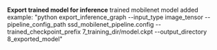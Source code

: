 **Export trained model for inference**
trained mobilenet model added
example: "python export_inference_graph --input_type image_tensor --pipeline_config_path ssd_mobilenet_pipeline.config --trained_checkpoint_prefix 7_training_dir/model.ckpt --output_directory 8_exported_model"
 